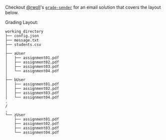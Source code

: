 Checkout [@rwoll](https://github.com/rwoll)'s
[`grade-sender`](https://github.com/rwoll/mailgun-grade-sender) for an email
solution that covers the layout below.

Grading Layout:

```
working_directory
├── config.json
├── message.txt
├── students.csv
│
├── aUser
│   ├── assignment01.pdf
│   ├── assignment02.pdf
│   ├── assignment03.pdf
│   └── assignment04.pdf
│
├── bUser
│   ├── assignment01.pdf
│   ├── assignment02.pdf
│   ├── assignment03.pdf
│   └── assignment04.pdf
.
/
.
└── zUser
    ├── assignment01.pdf
    ├── assignment02.pdf
    ├── assignment03.pdf
    └── assignment04.pdf
```
